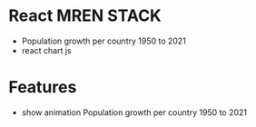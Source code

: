 # React MREN STACK
- Population growth per country 1950 to 2021
- react chart js
# Features
- show animation Population growth per country 1950 to 2021
